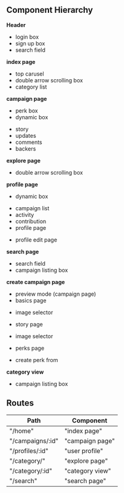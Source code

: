 ## Component Hierarchy

**Header**
- login box
-	sign up box
-	search field

**index page**
-	top carusel
-	double arrow scrolling box
-	category list

**campaign page**
-	perk box
-	dynamic box
  +	story
  +	updates
  +	comments
  +	backers

**explore page**
-	double arrow scrolling box

**profile page**
-	dynamic box
  +	campaign list
  +	activity
  +	contribution
  +	profile page
-	profile edit page

**search page**
-	search field
-	campaign listing box

**create campaign page**
-	preview mode (campaign page)
-	basics page
  +	image selector
-	story page
  +	image selector
-	perks page
  +	create perk from

**category view**
-	campaign listing box

## Routes

|Path|Component|
|----|---------|
|"/home"|"index page"
|"/campaigns/:id"|"campaign page"
|"/profiles/:id"|"user profile"
|"/category/"|"explore page"
|"/category/:id"|"category view"
|"/search"|"search page"
